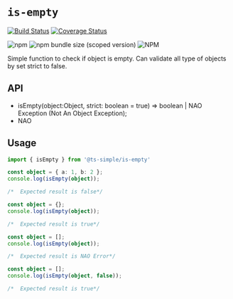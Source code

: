 # `is-empty`

<!-- START SHIELD -->
[![Build Status](https://travis-ci.org/silvelo/ts-simple.svg?branch=@ts-simple\is-empty@0.0.1)](https://travis-ci.org/silvelo/ts-simple?branch=@ts-simple\is-empty@0.0.1)
[![Coverage Status](https://coveralls.io/repos/github/silvelo/ts-simple/badge.svg?branch=@ts-simple\is-empty@0.0.1)](https://coveralls.io/github/silvelo/ts-simple?branch=@ts-simple\is-empty@0.0.1)
<!-- END SHIELD -->
![npm](https://img.shields.io/npm/dm/%40ts-simple%2Fis-empty.svg)
![npm bundle size (scoped version)](https://img.shields.io/bundlephobia/min/@ts-simple/is-empty.svg)
![NPM](https://img.shields.io/npm/l/@ts-simple/is-empty.svg)


Simple function to check if object is empty. Can validate all type of objects by set strict to false.


## API

* isEmpty(object:Object, strict: boolean = true) => boolean | NAO Exception (Not An Object Exception);
* NAO

## Usage

```ts
import { isEmpty } from '@ts-simple/is-empty'

const object = { a: 1, b: 2 };
console.log(isEmpty(object));

/*  Expected result is false*/

const object = {};
console.log(isEmpty(object));

/*  Expected result is true*/

const object = [];
console.log(isEmpty(object));

/*  Expected result is NAO Error*/

const object = [];
console.log(isEmpty(object, false));

/*  Expected result is true*/

```
